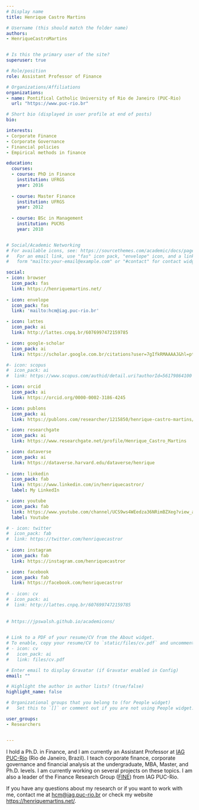 ```yaml
---
# Display name
title: Henrique Castro Martins

# Username (this should match the folder name)
authors:
- HenriqueCastroMartins


# Is this the primary user of the site?
superuser: true

# Role/position
role: Assistant Professor of Finance

# Organizations/Affiliations
organizations:
- name: Pontifical Catholic University of Rio de Janeiro (PUC-Rio)
  url: "https://www.puc-rio.br"

# Short bio (displayed in user profile at end of posts)
bio:

interests:
- Corporate Finance
- Corporate Governance
- Financial policies
- Empirical methods in finance

education:
  courses:
  - course: PhD in Finance
    institution: UFRGS
    year: 2016
    
  - course: Master Finance
    institution: UFRGS
    year: 2012
    
  - course: BSc in Management
    institution: PUCRS
    year: 2010


# Social/Academic Networking
# For available icons, see: https://sourcethemes.com/academic/docs/page-builder/#icons
#   For an email link, use "fas" icon pack, "envelope" icon, and a link in the
#   form "mailto:your-email@example.com" or "#contact" for contact widget.

social:
- icon: browser
  icon_pack: fas
  link: https://henriquemartins.net/
  
- icon: envelope
  icon_pack: fas
  link: 'mailto:hcm@iag.puc-rio.br'

- icon: lattes
  icon_pack: ai
  link: http://lattes.cnpq.br/6076997472159785

- icon: google-scholar
  icon_pack: ai
  link: https://scholar.google.com.br/citations?user=7gIfkRMAAAAJ&hl=pt-BR&oi=ao

#- icon: scopus
#  icon_pack: ai
#  link: https://www.scopus.com/authid/detail.uri?authorId=56179864100

- icon: orcid
  icon_pack: ai
  link: https://orcid.org/0000-0002-3186-4245

- icon: publons
  icon_pack: ai
  link: https://publons.com/researcher/1215850/henrique-castro-martins/

- icon: researchgate
  icon_pack: ai
  link: https://www.researchgate.net/profile/Henrique_Castro_Martins

- icon: dataverse
  icon_pack: ai
  link: https://dataverse.harvard.edu/dataverse/henrique
  
- icon: linkedin
  icon_pack: fab
  link: https://www.linkedin.com/in/henriquecastror/
  label: My LinkedIn

- icon: youtube
  icon_pack: fab
  link: https://www.youtube.com/channel/UCS9ws4WEedza36NRimBZXeg?view_as=subscriber
  label: Youtube

# - icon: twitter
#  icon_pack: fab
#  link: https://twitter.com/henriquecastror
  
- icon: instagram
  icon_pack: fab
  link: https://instagram.com/henriquecastror

- icon: facebook
  icon_pack: fab
  link: https://facebook.com/henriquecastror
  
# - icon: cv
#  icon_pack: ai
#  link: http://lattes.cnpq.br/6076997472159785
  
  
# https://jpswalsh.github.io/academicons/

  
# Link to a PDF of your resume/CV from the About widget.
# To enable, copy your resume/CV to `static/files/cv.pdf` and uncomment the lines below.
# - icon: cv
#   icon_pack: ai
#   link: files/cv.pdf

# Enter email to display Gravatar (if Gravatar enabled in Config)
email: ""

# Highlight the author in author lists? (true/false)
highlight_name: false

# Organizational groups that you belong to (for People widget)
#   Set this to `[]` or comment out if you are not using People widget.

user_groups:
- Researchers


---
```


I hold a Ph.D. in Finance, and I am currently an Assistant Professor at [IAG PUC-Rio](https://iag.puc-rio.br/) (Rio de Janeiro, Brazil). I teach corporate finance, corporate governance and financial analysis at the undergraduate, MBA, Master, and Ph.D. levels. I am currently working on several projects on these topics. I am also a leader of the Finance Research Group ([FINE](https://iag.puc-rio.br/en/fine-en/)) from IAG PUC-Rio. 

If you have any questions about my research or if you want to work with me, contact me at hcm@iag.puc-rio.br or check my website https://henriquemartins.net/.

